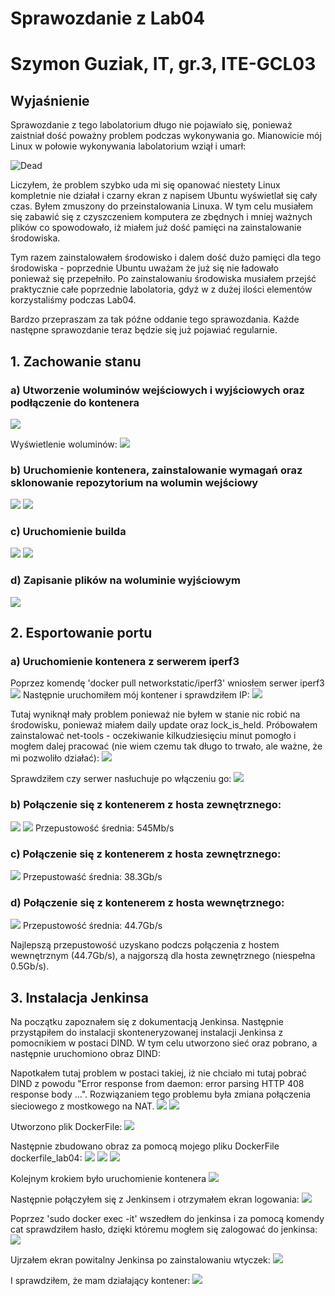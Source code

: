 # Sprawozdanie z Lab04
# Szymon Guziak, IT, gr.3, ITE-GCL03

## Wyjaśnienie

Sprawozdanie z tego labolatorium długo nie pojawiało się, ponieważ zaistniał dość poważny problem podczas wykonywania go.
Mianowicie mój Linux w połowie wykonywania labolatorium wziął i umarł:

![Dead](Zdjecia/Ubuntu_sie_wysypalo_smuteczek.png)

Liczyłem, że problem szybko uda mi się opanować niestety Linux kompletnie nie działał i czarny ekran z napisem Ubuntu wyświetlał się cały czas.
Byłem zmuszony do przeinstalowania Linuxa. W tym celu musiałem się zabawić się z czyszczeniem komputera ze zbędnych i mniej ważnych plików co spowodowało, iż miałem już dość pamięci na zainstalowanie środowiska.

Tym razem zainstalowałem środowisko i dalem dość dużo pamięci dla tego środowiska - poprzednie Ubuntu uważam że już się nie ładowało ponieważ się przepełniło.
Po zainstalowaniu środowiska musiałem przejść praktycznie całe poprzednie labolatoria, gdyż w z dużej ilości elementów korzystaliśmy podczas Lab04.

Bardzo przepraszam za tak późne oddanie tego sprawozdania.
Każde następne sprawozdanie teraz będzie się już pojawiać regularnie.





## 1. Zachowanie stanu
### a) Utworzenie woluminów wejściowych i wyjściowych oraz podłączenie do kontenera
![](Zdjecia/1.png)

Wyświetlenie woluminów:
![](Zdjecia/2.png)

### b) Uruchomienie kontenera, zainstalowanie wymagań oraz sklonowanie repozytorium na wolumin wejściowy
![](Zdjecia/4.png)
![](Zdjecia/3.png)

### c) Uruchomienie builda
![](Zdjecia/5.png)
![](Zdjecia/6.png)

### d) Zapisanie plików na woluminie wyjściowym
![](Zdjecia/7.png)


## 2. Esportowanie portu
### a) Uruchomienie kontenera z serwerem iperf3

Poprzez komendę 'docker pull networkstatic/iperf3' wniosłem serwer iperf3
![](Zdjecia/8.png)
Następnie uruchomiłem mój kontener i sprawdziłem IP:
![](Zdjecia/9.png)

Tutaj wyniknął mały problem ponieważ nie byłem w stanie nic robić na środowisku, ponieważ miałem daily update oraz lock_is_held.
Próbowałem zainstalować net-tools - oczekiwanie kilkudziesięciu minut pomogło i mogłem dalej pracować (nie wiem czemu tak długo to trwało, ale ważne, że mi pozwoliło działać):
![](Zdjecia/10.png)

Sprawdziłem czy serwer nasłuchuje po włączeniu go:
![](Zdjecia/11.png)

### b) Połączenie się z kontenerem z hosta zewnętrznego:
![](Zdjecia/12.png)
![](Zdjecia/13.png)
Przepustowość średnia: 545Mb/s

### c) Połączenie się z kontenerem z hosta zewnętrznego:
![](Zdjecia/14.png)
Przepustowaść średnia: 38.3Gb/s

### d) Połączenie się z kontenerem z hosta wewnętrznego:
![](Zdjecia/15.png)
Przepustowość średnia: 44.7Gb/s

Najlepszą przepustowość uzyskano podczs połączenia z hostem wewnętrznym (44.7Gb/s), a najgorszą dla hosta zewnętrznego (niespełna 0.5Gb/s).


## 3. Instalacja Jenkinsa
Na początku zapoznałem się z dokumentacją Jenkinsa.
Następnie przystąpiłem do instalacji skonteneryzowanej instalacji Jenkinsa z pomocnikiem w postaci DIND.
W tym celu utworzono sieć oraz pobrano, a następnie uruchomiono obraz DIND:

Napotkałem tutaj problem w postaci takiej, iż nie chciało mi tutaj pobrać DIND z powodu "Error response from daemon: error parsing HTTP 408 response body ...".
Rozwiązaniem tego problemu była zmiana połączenia sieciowego z mostkowego na NAT.
![](Zdjecia/16.png)
![](Zdjecia/16b.png)

Utworzono plik DockerFile:
![](Zdjecia/17.png)

Następnie zbudowano obraz za pomocą mojego pliku DockerFile dockerfile_lab04:
![](Zdjecia/18.png)
![](Zdjecia/19.png)
![](Zdjecia/20.png)

Kolejnym krokiem było uruchomienie kontenera
![](Zdjecie/21.png)

Następnie połączyłem się z Jenkinsem i otrzymałem ekran logowania:
![](Zdjecia/22.png)

Poprzez 'sudo docker exec -it' wszedłem do jenkinsa i za pomocą komendy cat sprawdziłem hasło, dzięki któremu mogłem się zalogować do jenkinsa:
![](Zdjecia/23.png)

Ujrzałem ekran powitalny Jenkinsa po zainstalowaniu wtyczek:
![](Zdjecia/24.png)

I sprawdziłem, że mam działający kontener:
![](Zdjecia/25.png)
